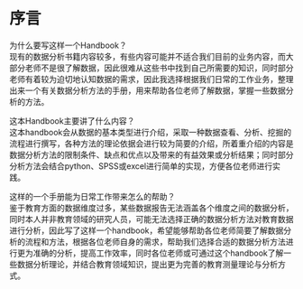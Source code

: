 # 序言

为什么要写这样一个Handbook？  
现有的数据分析书籍内容较多，有些内容可能并不适合我们目前的业务内容，而大部分老师不是很了解数据，因此很难从这些书中找到自己所需要的知识，同时部分老师有着较为迫切地认知数据的需求，因此我选择根据我们日常的工作业务，整理出来一个有关数据分析方法的手册，用来帮助各位老师了解数据，掌握一些数据分析的方法。

这本Handbook主要讲了什么内容？  
这本handbook会从数据的基本类型进行介绍，采取一种数据查看、分析、挖掘的流程进行撰写，各种方法的理论依据会进行较为简要的介绍，所着重介绍的内容是数据分析方法的限制条件、缺点和优点以及带来的有益效果或分析结果；同时部分分析方法会结合python、SPSS或excel进行简单的实现，方便各位老师进行实践。

这样的一个手册能为日常工作带来怎么的帮助？  
鉴于教育方面的数据维度过多，某些数据报告无法涵盖各个维度之间的数据分析，同时本人并非教育领域的研究人员，可能无法选择正确的数据分析方法对教育数据进行分析，因此写了这样一个handbook，希望能够帮助各位老师简要了解数据分析的流程和方法，根据各位老师自身的需求，帮助我们选择合适的数据分析方法进行更为准确的分析，提高工作效率，同时各位老师或可通过这个handbook了解一些数据分析理论，并结合教育领域知识，提出更为完善的教育测量理论与分析方式。



